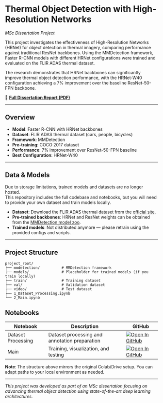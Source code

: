 # Thermal Object Detection with High-Resolution Networks

*MSc Dissertation Project*

This project investigates the effectiveness of High-Resolution Networks (HRNet) for object detection in thermal imagery, comparing performance against traditional ResNet backbones. Using the MMDetection framework, Faster R-CNN models with different HRNet configurations were trained and evaluated on the FLIR ADAS thermal dataset.

The research demonstrates that HRNet backbones can significantly improve thermal object detection performance, with the HRNet-W40 configuration achieving a 7% improvement over the baseline ResNet-50-FPN backbone.

📄 **[Full Dissertation Report (PDF)](./MSc_Dissertation_HRNet_FLIR.pdf)**

---

## Overview

- **Model**: Faster R-CNN with HRNet backbones  
- **Dataset**: FLIR ADAS thermal dataset (cars, people, bicycles)  
- **Framework**: MMDetection  
- **Pre-training**: COCO 2017 dataset  
- **Performance**: 7% improvement over ResNet-50-FPN baseline  
- **Best Configuration**: HRNet-W40  

---

## Data & Models

Due to storage limitations, trained models and datasets are no longer hosted.  
This repository includes the full codebase and notebooks, but you will need to provide your own dataset and train models locally.

- **Dataset**: Download the FLIR ADAS thermal dataset from the [official site](https://www.flir.com/oem/adas/adas-dataset-form/).  
- **Pre-trained backbones**: HRNet and ResNet weights can be obtained from the [MMDetection model zoo](https://github.com/open-mmlab/mmdetection/blob/main/docs/en/model_zoo.md).  
- **Trained models**: Not distributed anymore — please retrain using the provided configs and scripts.  

---

## Project Structure

```text
project_root/
├── mmdetection/          # MMDetection framework
├── models/               # Placeholder for trained models (if you train locally)
├── train/                # Training dataset
├── val/                  # Validation dataset
├── video/                # Test dataset
├── 1_Dataset_Processing.ipynb
└── 2_Main.ipynb
```

## Notebooks

| Notebook | Description | GitHub |
|----------|-------------|--------|
| Dataset Processing | Dataset processing and annotation preparation | [![Open In GitHub](https://img.shields.io/badge/GitHub-Dataset_Processing-green?logo=github)](https://github.com/Spyroslon/Thermal-Object-Detection-HRNet/blob/main/1_Dataset_Processing.ipynb) |
| Main | Training, visualization, and testing | [![Open In GitHub](https://img.shields.io/badge/GitHub-Main-green?logo=github)](https://github.com/Spyroslon/Thermal-Object-Detection-HRNet/blob/main/2_Main.ipynb) |

**Note**: The structure above mirrors the original Colab/Drive setup. You can adapt paths to your local environment as needed.

---

*This project was developed as part of an MSc dissertation focusing on advancing thermal object detection using state-of-the-art deep learning architectures.*

